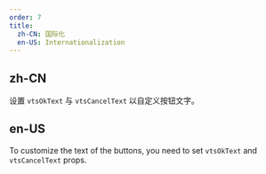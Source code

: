 ```yaml
---
order: 7
title:
  zh-CN: 国际化
  en-US: Internationalization
---
```


## zh-CN

设置 `vtsOkText` 与 `vtsCancelText` 以自定义按钮文字。

## en-US

To customize the text of the buttons, you need to set `vtsOkText` and `vtsCancelText` props.
